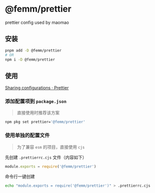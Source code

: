 # @femm/prettier

prettier config used by maomao

## 安装

```sh
pnpm add -D @femm/prettier
# OR
npm i -D @femm/prettier
```

## 使用

[Sharing configurations · Prettier](https://prettier.io/docs/en/configuration.html#sharing-configurations)

### 添加配置项到 `package.json`

> 直接使用时推荐该方案

```sh
npm pkg set prettier='@femm/prettier'
```

### 使用单独的配置文件

> 为了兼容 `esm` 的项目，直接使用 `cjs`

先创建 `.prettierrc.cjs` 文件（内容如下）

```js
module.exports = require('@femm/prettier')
```

命令行一键创建

```sh
echo "module.exports = require('@femm/prettier')" > .prettierrc.cjs
```
